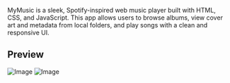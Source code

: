 MyMusic is a sleek, Spotify-inspired web music player built with HTML, CSS, and JavaScript. 
This app allows users to browse albums, view cover art and metadata from local folders, 
and play songs with a clean and responsive UI.

## Preview 

![Image](https://github.com/user-attachments/assets/a70bbd2c-382a-4878-b799-67972083e4e6)
![Image](https://github.com/user-attachments/assets/bfdaf89a-5efc-41fa-a722-fe945c25106e)
